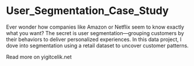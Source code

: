 # User_Segmentation_Case_Study
Ever wonder how companies like Amazon or Netflix seem to know exactly what you want? The secret is user segmentation—grouping customers by their behaviors to deliver personalized experiences. In this data project, I dove into segmentation using a retail dataset to uncover customer patterns.

Read more on yigitcelik.net
